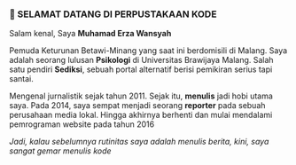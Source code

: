### 👋 SELAMAT DATANG DI PERPUSTAKAAN KODE

Salam kenal, Saya **Muhamad Erza Wansyah**

Pemuda Keturunan Betawi-Minang yang saat ini berdomisili di Malang.
Saya adalah seorang lulusan **Psikologi** di Universitas Brawijaya Malang.
Salah satu pendiri **Sediksi**, sebuah portal alternatif berisi pemikiran serius tapi santai.

Mengenal jurnalistik sejak tahun 2011. Sejak itu, **menulis** jadi hobi utama saya.
Pada 2014, saya sempat menjadi seorang **reporter** pada sebuah perusahaan media lokal.
Hingga akhirnya berhenti dan mulai mendalami pemrograman website pada tahun 2016

_Jadi, kalau sebelumnya rutinitas saya adalah menulis berita,
kini, saya sangat gemar menulis kode_


<!---
erzawansyah/erzawansyah is a ✨ special ✨ repository because its `README.md` (this file) appears on your GitHub profile.
You can click the Preview link to take a look at your changes.
--->
